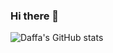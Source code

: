 ### Hi there 👋
![Daffa's GitHub stats](https://github-readme-stats.vercel.app/api?username=dffrndik&show_icons=true&theme=radical)
